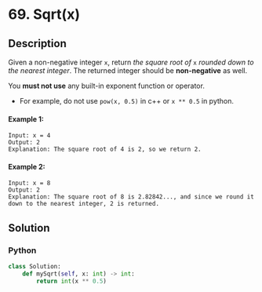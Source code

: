 # 69. Sqrt(x)

## Description
Given a non-negative integer `x`, return *the square root of* `x` *rounded down to the nearest integer*. The returned integer should be **non-negative** as well.

You **must not use** any built-in exponent function or operator.

* For example, do not use `pow(x, 0.5)` in c++ or `x ** 0.5` in python.

#### Example 1:
```
Input: x = 4
Output: 2
Explanation: The square root of 4 is 2, so we return 2.
```

#### Example 2:
```
Input: x = 8
Output: 2
Explanation: The square root of 8 is 2.82842..., and since we round it down to the nearest integer, 2 is returned.
```


## Solution

### Python
```python
class Solution:
    def mySqrt(self, x: int) -> int:
        return int(x ** 0.5)
```